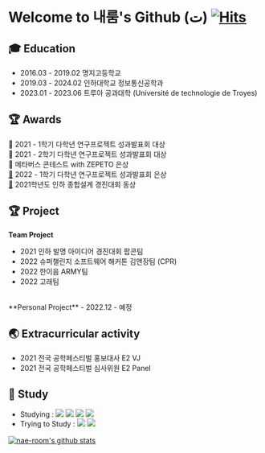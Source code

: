 # Welcome to 내룸's Github (ت) [![Hits](https://hits.seeyoufarm.com/api/count/incr/badge.svg?url=https%3A%2F%2Fgithub.com%2Fnae-room&count_bg=%2379C83D&title_bg=%23555555&icon=&icon_color=%23E7E7E7&title=hits&edge_flat=false)](https://hits.seeyoufarm.com)

## 🎓 Education
- 2016.03 - 2019.02 명지고등학교
- 2019.03 - 2024.02 인하대학교 정보통신공학과
- 2023.01 - 2023.06 트루아 공과대학 (Université de technologie de Troyes)

## 🏆 Awards
🥇 2021 - 1학기 다학년 연구프로젝트 성과발표회 대상 <br> <!-- 2021/7/12 인하대학교 공학교육혁신센터 -->
🥇 2021 - 2학기 다학년 연구프로젝트 성과발표회 대상 <br> <!-- 2022/1/11 인하대학교 공학교육혁신센터장 -->
🥈 메타버스 콘테스트 with ZEPETO 은상 <br> <!-- 2021/12/27 디지털 혁신공유대학사업단 협의회장 <br>2021/12/27 디지털 혁신공유대학사업단 협의회장 장세원 -->
[🥈](https://github.com/nae-room) 2022 - 1학기 다학년 연구프로젝트 성과발표회 은상 <!-- 2022/6/20 인하대학교 미래자동차혁신공유대학사업단 --> <br>
[🥉](https://github.com/nae-room/INHA-DASU) 2021학년도 인하 종합설계 경진대회 동상 <br> <!-- 2021/9/15 인하대학교 -->

## 🏆 Project
**Team Project**
- 2021 인하 발명 아이디어 경진대회 팝콘팀 <br>
- 2022 슈퍼챌린지 소프트웨어 해커톤 김앤장팀 (CPR) <br>
- 2022 한이음 ARMY팀 <br>
- 2022 고래팀  <br>
 <br/>
**Personal Project**
- 2022.12 - 예정  <br>

## 🌏 Extracurricular activity
- 2021 전국 공학페스티벌 홍보대사 E2 VJ <!-- 2021.9 ~ 2021.11.15 --> <br>
- 2021 전국 공학페스티벌 심사위원 E2 Panel <!-- 2021.10.11 ~ 2021.11.15 -->
<!-- - 2021 비룡제 서포터즈 <!-- 2021.10.20 ~ 2021.11.11 파토남 ㅋㅋ -->

## 📝 Study
- Studying : [<img src="https://img.shields.io/badge/c++-00599C?style=flat-square&logo=c%2B%2B&logoColor=white"/>](https://github.com/nae-room/BAEK-JOON) <img src="https://img.shields.io/badge/HTML-E34F26?style=flat-square&logo=HTML5&logoColor=white"/> [<img src="https://img.shields.io/badge/MySQL-4479A1?style=flat-square&logo=MySQL&logoColor=white"/>](https://github.com/nae-room/Programmers_SQL) [<img src="https://img.shields.io/badge/Python-3766AB?style=flat-square&logo=Python&logoColor=white"/>](https://github.com/nae-room/DACON)
- Trying to Study : <img src="https://img.shields.io/badge/JavaScript-F7DF1E?style=flat-square&logo=JavaScript&logoColor=white"/> <img src="https://img.shields.io/badge/CSS3-1572B6?style=flat-square&logo=CSS3&logoColor=white"/>

<!--![Anurag's GitHub stats](https://github-readme-stats.vercel.app/api?username=nae-room&show_icons=true&theme=graywhite)-->
[![nae-room's github stats](https://github-readme-stats.vercel.app/api/top-langs/?username=nae-room&show_icons=true&hide_border=true&title_color=004386&icon_color=004386&layout=compact)](https://github.com/nae-room)　　

<!-- 　 공백 -->

